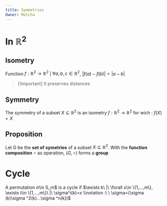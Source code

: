 ```yaml
---
title: Symmetries
Owner: Matcha
---
```

# In $\mathbb{R}^2$
## Isometry
Function $f:\mathbb{R}^2\rightarrow\mathbb{R}^2$ | $\forall a,b,c \in \mathbb{R}^2$, $|f(a)-f(b)|=|a-b|$

> [!important] It preserves distances
  
## Symmetry
The symmetry of a subset $X \subseteq \mathbb{R}^2$ is an isometry $f:\mathbb{R}^2\rightarrow\mathbb{R}^2$ for wich : $f(X)=X$
  
## Proposition
Let G be the **set of symetries** of a subset $X\subseteq \mathbb{R}^2$. With the **function composition** $\circ$ as operation, $(G,\circ )$ forms a **group**
  
  
# Cycle
A permutation $\sigma$\in S_m$ is a cycle if
$\exists k\ |\ \forall x\in \{1,...,m\}, \exists i\in \{1,...,m\}\ |\ \sigma^i(k)=x \\notation :\ \ \sigma=(\sigma (k)\sigma ^2(k)...\sigma ^n(k))$
